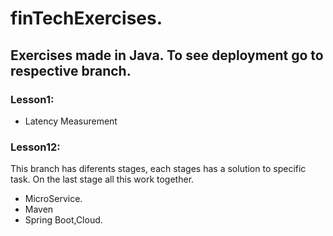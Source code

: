 # finTechExercises.

## Exercises made in Java. To see deployment go to respective branch. 

### Lesson1:
* Latency Measurement

### Lesson12:
This branch has diferents stages, each stages has a solution to specific task. On the last stage all this work together.
* MicroService.
* Maven
* Spring Boot,Cloud.

